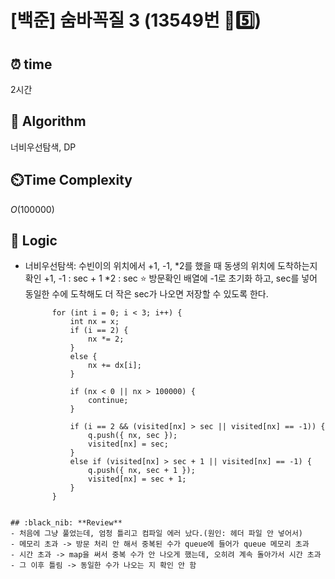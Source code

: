 # [백준] 숨바꼭질 3 (13549번 💛5️⃣)

## ⏰  **time**

2시간

## :pushpin: **Algorithm**

너비우선탐색, DP

## ⏲️**Time Complexity**

$O(100000)$

## :round_pushpin: **Logic**
- 너비우선탐색: 수빈이의 위치에서 +1, -1, *2를 했을 때 동생의 위치에 도착하는지 확인
  +1, -1 : sec + 1
  *2 : sec
  ⭐ 방문확인 배열에 -1로 초기화 하고, sec를 넣어 동일한 수에 도착해도 더 작은 sec가 나오면 저장할 수 있도록 한다.
  ```
		for (int i = 0; i < 3; i++) {
			int nx = x;
			if (i == 2) {
				nx *= 2;
			}
			else {
				nx += dx[i];
			}

			if (nx < 0 || nx > 100000) {
				continue;
			}

			if (i == 2 && (visited[nx] > sec || visited[nx] == -1)) {
				q.push({ nx, sec });
				visited[nx] = sec;
			}
			else if (visited[nx] > sec + 1 || visited[nx] == -1) {
				q.push({ nx, sec + 1 });
				visited[nx] = sec + 1;
			}
		}
 ```

## :black_nib: **Review**
- 처음에 그냥 풀었는데, 엄청 틀리고 컴파일 에러 났다.(원인: 헤더 파일 안 넣어서)
- 메모리 초과 -> 방문 처리 안 해서 중복된 수가 queue에 들어가 queue 메모리 초과
- 시간 초과 -> map을 써서 중복 수가 안 나오게 했는데, 오히려 계속 돌아가서 시간 초과
- 그 이후 틀림 -> 동일한 수가 나오는 지 확인 안 함

